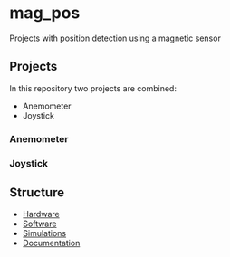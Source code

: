 # mag_pos
Projects with position detection using a magnetic sensor

## Projects
In this repository two projects are combined: 
* Anemometer
* Joystick

### Anemometer

### Joystick

## Structure
* [Hardware](hw/README.md)
* [Software](sw/README.md)
* [Simulations](sim/README.md)
* [Documentation](doc/README.md)
